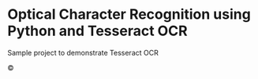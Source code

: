 # Optical Character Recognition using Python and Tesseract OCR

Sample project to demonstrate Tesseract OCR



&copy; 
